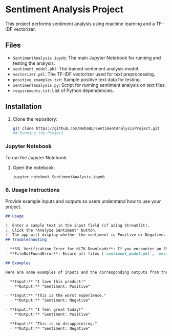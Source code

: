# Sentiment Analysis Project

This project performs sentiment analysis using machine learning and a TF-IDF vectorizer.

## Files

- `SentimentAnalysis.ipynb`: The main Jupyter Notebook for running and testing the analysis.
- `sentiment_model.pkl`: The trained sentiment analysis model.
- `vectorizer.pkl`: The TF-IDF vectorizer used for text preprocessing.
- `positive_examples.txt`: Sample positive text data for testing.
- `sentimentanalysis.py`: Script for running sentiment analysis on text files.
- `requirements.txt`: List of Python dependencies.

## Installation

1. Clone the repository:
   ```bash
   git clone https://github.com/NehaBL/SentimentAnalysisProject.git
   ## Running the Project

### Jupyter Notebook
To run the Jupyter Notebook:
1. Open the notebook:
   ```bash
   jupyter notebook SentimentAnalysis.ipynb

### 6. **Usage Instructions**

Provide example inputs and outputs so users understand how to use your project.

```markdown
## Usage

1. Enter a sample text in the input field (if using Streamlit).
2. Click the "Analyze Sentiment" button.
3. The app will display whether the sentiment is Positive or Negative.
## Troubleshooting

- **SSL Verification Error for NLTK Downloads**: If you encounter an SSL verification error, try bypassing SSL verification using the code in the "Download NLTK Data" section.
- **FileNotFoundError**: Ensure all files (`sentiment_model.pkl`, `vectorizer.pkl`, etc.) are in the correct directory.

## Examples

Here are some examples of inputs and the corresponding outputs from the sentiment analysis:

- **Input:** "I love this product!"
  - **Output:** "Sentiment: Positive"

- **Input:** "This is the worst experience."
  - **Output:** "Sentiment: Negative"

- **Input:** "I feel great today!"
  - **Output:** "Sentiment: Positive"

- **Input:** "This is so disappointing."
  - **Output:** "Sentiment: Negative"
